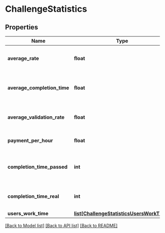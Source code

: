 # ChallengeStatistics

## Properties
Name | Type | Description | Notes
------------ | ------------- | ------------- | -------------
**average_rate** | **float** | average payment per challenge | [optional] 
**average_completion_time** | **float** | Average time to complete a task for a challenge | [optional] 
**average_validation_rate** | **float** | Average valdation per challenge | [optional] 
**payment_per_hour** | **float** | Estimated payment per hour | [optional] 
**completion_time_passed** | **int** | completion time for all the task passed miliseconds | [optional] 
**completion_time_real** | **int** | completion time for all the tasks miliseconds | [optional] 
**users_work_time** | [**list[ChallengeStatisticsUsersWorkTime]**](ChallengeStatisticsUsersWorkTime.md) | graphs | [optional] 

[[Back to Model list]](../README.md#documentation-for-models) [[Back to API list]](../README.md#documentation-for-api-endpoints) [[Back to README]](../README.md)


